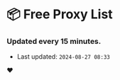 # :package: Free Proxy List
### Updated every 15 minutes.

- Last updated: `2024-08-27 08:33`

:heart:
